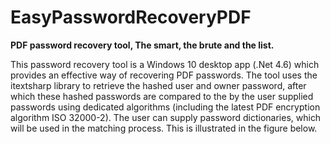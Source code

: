 # EasyPasswordRecoveryPDF
<B>PDF password recovery tool, The smart, the brute and the list.</B>

This password recovery tool is a Windows 10 desktop app (.Net 4.6) which provides an effective way of recovering PDF passwords. The tool uses the itextsharp library to retrieve the hashed user and owner password, after which these hashed passwords are compared to the by the user supplied passwords using dedicated algorithms (including the latest PDF encryption algorithm ISO 32000-2). The user can supply password dictionaries, which will be used in the matching process. This is illustrated in the figure below.
